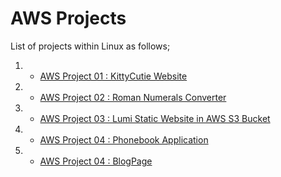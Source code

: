 # AWS Projects

List of projects within Linux as follows;

1. - [AWS Project 01 : KittyCutie Website](./AWS-Projects/AWS-Project-001-KittyCutie-website/README.md)

2. - [AWS Project 02 : Roman Numerals Converter](./AWS-Projects/AWS-Project-002-Roman-Numerals-Converter/README.md)

3. - [AWS Project 03 : Lumi Static Website in AWS S3 Bucket](./AWS-Projects/AWS-Project-003-Lumi-Static-Website-in-AWS-S3-Bucket/README.md)

4. - [AWS Project 04 : Phonebook Application](./AWS-Projects/AWS-Project-004-Phonebook-Application/README.md)

5. - [AWS Project 04 : BlogPage](./AWS-Projects/AWS-Project-005-BlogPage/README.md)